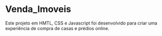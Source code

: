 # Venda_Imoveis
Este projeto em HMTL, CSS e Javascript foi desenvolvido para criar uma experiência de compra de casas e prédios online.

